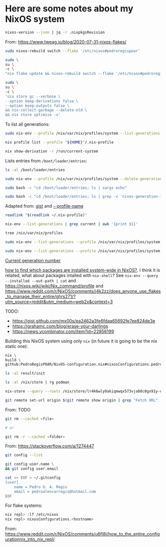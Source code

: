 # Here are some notes about my NixOS system


```bash
nixos-version --json | jq -r .nixpkgsRevision
```
From: https://www.tweag.io/blog/2020-07-31-nixos-flakes/


```bash
sudo nixos-rebuild switch --flake '/etc/nixos#pedroregispoar'
```


```bash
sudo \
su \
-c \
"nix flake update && nixos-rebuild switch --flake '/etc/nixos#pedroregispoar'" 
```


```bash
sudo \
su \
-c \
'nix store gc --verbose \
--option keep-derivations false \
--option keep-outputs false \
&& nix-collect-garbage --delete-old \
&& nix store optimise -v'
```

To list all generations:
```bash
sudo nix-env --profile /nix/var/nix/profiles/system --list-generations
```

```bash
nix profile list --profile "${HOME}"/.nix-profile

nix show-derivation -r /run/current-system
```


Lists entries from `/boot/loader/entries`:
```bash
ls -al /boot/loader/entries
```


```bash
sudo nix-env --profile /nix/var/nix/profiles/system --delete-generations old
```

```bash
sudo bash -c "cd /boot/loader/entries; ls | xargs echo"
```


```bash
sudo bash -c "cd /boot/loader/entries; ls | grep -v 'nixos-generation-13.conf' | xargs rm"
```
Adapted from: [gist](https://gist.github.com/xeppaka/f6126eebe030a000aa14ed63cc6e8496) and 
[--profile-name](https://stackoverflow.com/a/35664788)



```bash
readlink "$(readlink ~/.nix-profile)"

nix-env --list-generations | grep current | awk '{print $1}'

tree /nix/var/nix/profiles

sudo nix-env --list-generations --profile /nix/var/nix/profiles/system

sudo nix-env --list-generations --profile /nix/var/nix/profiles/system | grep current | awk '{print $1}'
```
[Current generation number](https://discourse.nixos.org/t/current-generation-number/3029/7)




[how to find which packages are installed system-wide in NixOS?](https://unix.stackexchange.com/questions/422147/how-to-find-which-packages-are-installed-system-wide-in-nixos). I think it is related, what about packages intalled with `nix-shell`? See `nix-env --query --installed --out-path | cat` and https://nixos.wiki/wiki/Nix_command/profile and https://www.reddit.com/r/NixOS/comments/j4k2zz/does_anyone_use_flakes_to_manage_their_entire/ghrs271/?utm_source=reddit&utm_medium=web2x&context=3


TODO:
- https://gist.github.com/mx00s/ea2462a3fe6fdaa65692fe7ee824de3e
- https://grahamc.com/blog/erase-your-darlings
- https://news.ycombinator.com/item?id=22856199


Building this NixOS system using only `nix` (in future it is going to be the nix static one):
```bash
nix \
build \
github:PedroRegisPOAR/NixOS-configuration.nix#nixosConfigurations.pedroregispoar.config.system.build.toplevel

ls -al result/init
```



```bash
ls -al /nix/store | rg podman
```

```bash
nix-store --query --roots /nix/store/lr4k6wly0akiqmwqx573vja08c0gx91y-unit-podman.service
```

```bash
git remote set-url origin $(git remote show origin | grep "Fetch URL" | sed 's/ *Fetch URL: //' | sed 's/https:\/\/github.com\//git@github.com:/')
```
From: TODO


```bash
git rm --cached <file>

# or

git rm -r --cached <folder>
```
From: https://stackoverflow.com/a/1274447



```bash
git config --list

git config user.name \
&& git config user.email

cat << EOF > ~/.gitconfig
[user]
    name = Pedro O. A. Regis
    email = pedroalencarregis@hotmail.com
EOF
```


For flake systems:

```bash
nix repl> :lf /etc/nixos
nix repl> nixosConfigurations.<hostname>
```
From: https://www.reddit.com/r/NixOS/comments/u6fl8j/how_to_the_entire_configurationnix_into_nix_repl/


